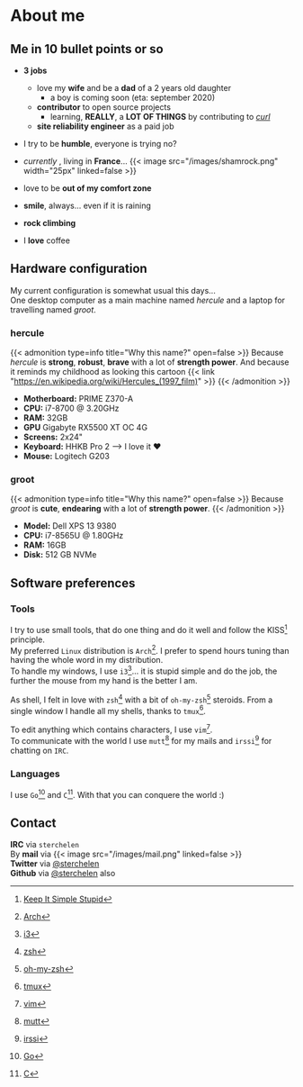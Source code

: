 # About me

## Me in 10 bullet points or so

* **3 jobs**
  * love my **wife** and be a **dad** of a 2 years old daughter
    * a boy is coming soon (eta: september 2020)
  * **contributor** to open source projects
    * learning, **REALLY**, a **LOT OF THINGS** by contributing to [*curl*](https://github.com/curl/curl)
  * **site reliability engineer** as a paid job

* I try to be **humble**, everyone is trying no?
* *currently* , living in **France**... {{< image src="/images/shamrock.png" width="25px" linked=false >}} 
* love to be **out of my comfort zone**
* **smile**, always... even if it is raining
* **rock climbing**
* I **love** coffee

## Hardware configuration
My current configuration is somewhat usual this days...  
One desktop computer as a main machine named *hercule* and a laptop for travelling named *groot*.
### hercule
{{< admonition type=info title="Why this name?" open=false >}}
Because *hercule* is **strong**, **robust**, **brave** with a lot of **strength power**. And because it reminds my childhood as looking this cartoon {{< link "https://en.wikipedia.org/wiki/Hercules_(1997_film)" >}}
{{< /admonition >}}

- **Motherboard:** PRIME Z370-A
- **CPU:** i7-8700 @ 3.20GHz
- **RAM:** 32GB
- **GPU** Gigabyte RX5500 XT OC 4G
- **Screens:** 2x24"
- **Keyboard:** HHKB Pro 2 --> I love it :heart:
- **Mouse:** Logitech G203
### groot
{{< admonition type=info title="Why this name?" open=false >}}
Because *groot* is **cute**, **endearing** with a lot of **strength power**.
{{< /admonition >}}

- **Model:** Dell XPS 13 9380
- **CPU:** i7-8565U @ 1.80GHz
- **RAM:** 16GB
- **Disk:** 512 GB NVMe
## Software preferences
### Tools
I try to use small tools, that do one thing and do it well and follow the KISS[^1] principle.  
My preferred `Linux` distribution is `Arch`[^2]. I prefer to spend hours tuning than having the whole word in my distribution.  
To handle my windows, I use `i3`[^3]... it is stupid simple and do the job, the further the mouse from my hand is the better I am.  

As shell, I felt in love with `zsh`[^4] with a bit of `oh-my-zsh`[^5] steroids. From a single window I handle all my shells, thanks to `tmux`[^6].

To edit anything which contains characters, I use `vim`[^7].  
To communicate with the world I use `mutt`[^8] for my mails and `irssi`[^9] for chatting on `IRC`.

### Languages
I use `Go`[^10] and `C`[^11]. With that you can conquere the world :)


## Contact
**IRC** via `sterchelen`  
By **mail** via {{< image src="/images/mail.png" linked=false >}}  
**Twitter** via [@sterchelen](https://twitter.com/sterchelen)  
**Github** via [@sterchelen](https://github.com/sterchelen) also  

[^1]: [Keep It Simple Stupid](https://en.wikipedia.org/wiki/KISS_principle)
[^2]: [Arch](https://wiki.archlinux.org/index.php/Arch_Linux#Principles)
[^3]: [i3](https://i3wm.org/)
[^4]: [zsh](https://wiki.archlinux.org/index.php/zsh)
[^5]: [oh-my-zsh](https://ohmyz.sh/)
[^6]: [tmux](https://wiki.archlinux.org/index.php/Tmux)
[^7]: [vim](https://www.vim.org/)
[^8]: [mutt](http://www.mutt.org/)
[^9]: [irssi](https://irssi.org/)
[^10]: [Go](https://golang.org)
[^11]: [C](https://en.wikipedia.org/wiki/C_(programming_language))


